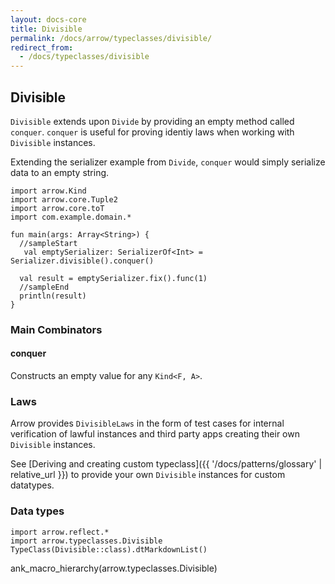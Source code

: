 ```yaml
---
layout: docs-core
title: Divisible
permalink: /docs/arrow/typeclasses/divisible/
redirect_from:
  - /docs/typeclasses/divisible
---
```


## Divisible




`Divisible` extends upon `Divide` by providing an empty method called `conquer`.
`conquer` is useful for proving identiy laws when working with `Divisible` instances.

Extending the serializer example from `Divide`, `conquer` would simply serialize data to an empty string.

```kotlin:ank:playground
import arrow.Kind
import arrow.core.Tuple2
import arrow.core.toT
import com.example.domain.*

fun main(args: Array<String>) {
  //sampleStart
   val emptySerializer: SerializerOf<Int> = Serializer.divisible().conquer()

  val result = emptySerializer.fix().func(1)
  //sampleEnd
  println(result)
}
```

### Main Combinators

#### conquer

Constructs an empty value for any `Kind<F, A>`.

### Laws

Arrow provides `DivisibleLaws` in the form of test cases for internal verification of lawful instances and third party apps creating their own `Divisible` instances.

See [Deriving and creating custom typeclass]({{ '/docs/patterns/glossary' | relative_url }}) to provide your own `Divisible` instances for custom datatypes.

### Data types

```kotlin:ank:replace
import arrow.reflect.*
import arrow.typeclasses.Divisible
TypeClass(Divisible::class).dtMarkdownList()
```

ank_macro_hierarchy(arrow.typeclasses.Divisible)